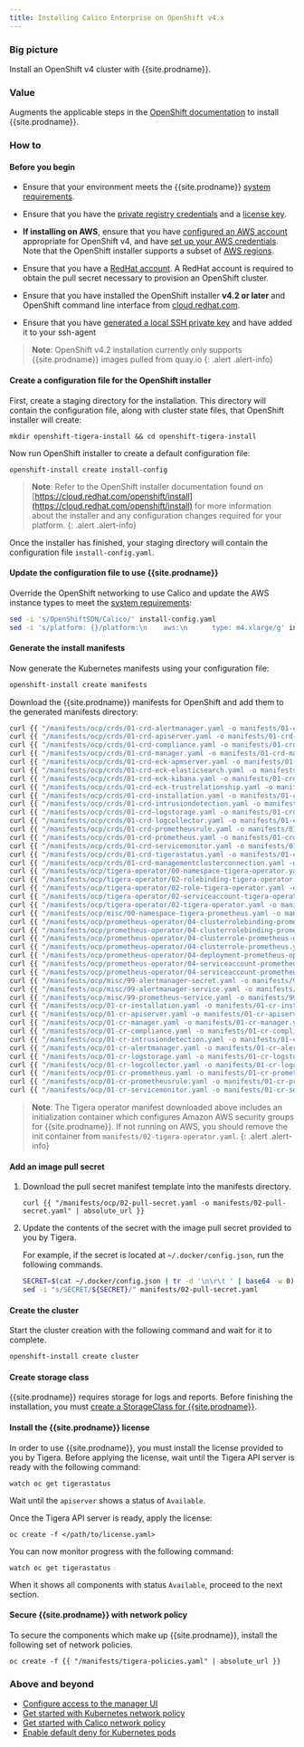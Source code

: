 ```yaml
---
title: Installing Calico Enterprise on OpenShift v4.x
---
```


### Big picture

Install an OpenShift v4 cluster with {{site.prodname}}.

### Value

Augments the applicable steps in the [OpenShift documentation](https://cloud.redhat.com/openshift/install)
to install {{site.prodname}}.

### How to

#### Before you begin

- Ensure that your environment meets the {{site.prodname}} [system requirements]({{site.baseurl}}/getting-started/openshift/requirements).

- Ensure that you have the [private registry credentials]({{site.baseurl}}/getting-started/#obtain-the-private-registry-credentials)
  and a [license key]({{site.baseurl}}/getting-started/#obtain-a-license-key).

- **If installing on AWS**, ensure that you have [configured an AWS account](https://docs.openshift.com/container-platform/4.1/installing/installing_aws/installing-aws-account.html) appropriate for OpenShift v4,
  and have [set up your AWS credentials](https://docs.aws.amazon.com/sdk-for-java/v1/developer-guide/setup-credentials.html).
  Note that the OpenShift installer supports a subset of [AWS regions](https://docs.openshift.com/container-platform/4.1/installing/installing_aws/installing-aws-account.html#installation-aws-regions_installing-aws-account).

- Ensure that you have a [RedHat account](https://cloud.redhat.com/). A RedHat account is required to obtain the pull secret necessary to provision an OpenShift cluster.

- Ensure that you have installed the OpenShift installer **v4.2 or later** and OpenShift command line interface from [cloud.redhat.com](https://cloud.redhat.com/openshift/install/aws/installer-provisioned).

- Ensure that you have [generated a local SSH private key](https://docs.openshift.com/container-platform/4.1/installing/installing_aws/installing-aws-default.html#ssh-agent-using_installing-aws-default) and have added it to your ssh-agent

> **Note**: OpenShift v4.2 installation currently only supports {{site.prodname}} images pulled from quay.io
{: .alert .alert-info}

#### Create a configuration file for the OpenShift installer

First, create a staging directory for the installation. This directory will contain the configuration file, along with cluster state files, that OpenShift installer will create:

```
mkdir openshift-tigera-install && cd openshift-tigera-install
```

Now run OpenShift installer to create a default configuration file:

```
openshift-install create install-config
```

> **Note**: Refer to the OpenShift installer documentation found on [https://cloud.redhat.com/openshift/install](https://cloud.redhat.com/openshift/install) for more information
> about the installer and any configuration changes required for your platform.
{: .alert .alert-info}

Once the installer has finished, your staging directory will contain the configuration file `install-config.yaml`.

#### Update the configuration file to use {{site.prodname}}

Override the OpenShift networking to use Calico and update the AWS instance types to meet the [system requirements]({{site.baseurl}}/getting-started/openshift/requirements):

```bash
sed -i 's/OpenShiftSDN/Calico/' install-config.yaml
sed -i 's/platform: {}/platform:\n    aws:\n      type: m4.xlarge/g' install-config.yaml
```

#### Generate the install manifests

Now generate the Kubernetes manifests using your configuration file:

```bash
openshift-install create manifests
```

Download the {{site.prodname}} manifests for OpenShift and add them to the generated manifests directory:

```bash
curl {{ "/manifests/ocp/crds/01-crd-alertmanager.yaml -o manifests/01-crd-alertmanager.yaml" | absolute_url }}
curl {{ "/manifests/ocp/crds/01-crd-apiserver.yaml -o manifests/01-crd-apiserver.yaml" | absolute_url }}
curl {{ "/manifests/ocp/crds/01-crd-compliance.yaml -o manifests/01-crd-compliance.yaml" | absolute_url }}
curl {{ "/manifests/ocp/crds/01-crd-manager.yaml -o manifests/01-crd-manager.yaml" | absolute_url }}
curl {{ "/manifests/ocp/crds/01-crd-eck-apmserver.yaml -o manifests/01-crd-eck-apmserver.yaml" | absolute_url }}
curl {{ "/manifests/ocp/crds/01-crd-eck-elasticsearch.yaml -o manifests/01-crd-eck-elasticsearch.yaml" | absolute_url }}
curl {{ "/manifests/ocp/crds/01-crd-eck-kibana.yaml -o manifests/01-crd-eck-kibana.yaml" | absolute_url }}
curl {{ "/manifests/ocp/crds/01-crd-eck-trustrelationship.yaml -o manifests/01-crd-eck-trustrelationship.yaml" | absolute_url }}
curl {{ "/manifests/ocp/crds/01-crd-installation.yaml -o manifests/01-crd-installation.yaml" | absolute_url }}
curl {{ "/manifests/ocp/crds/01-crd-intrusiondetection.yaml -o manifests/01-crd-intrusiondetection.yaml" | absolute_url }}
curl {{ "/manifests/ocp/crds/01-crd-logstorage.yaml -o manifests/01-crd-logstorage.yaml" | absolute_url }}
curl {{ "/manifests/ocp/crds/01-crd-logcollector.yaml -o manifests/01-crd-logcollector.yaml" | absolute_url }}
curl {{ "/manifests/ocp/crds/01-crd-prometheusrule.yaml -o manifests/01-crd-prometheusrule.yaml" | absolute_url }}
curl {{ "/manifests/ocp/crds/01-crd-prometheus.yaml -o manifests/01-crd-prometheus.yaml" | absolute_url }}
curl {{ "/manifests/ocp/crds/01-crd-servicemonitor.yaml -o manifests/01-crd-servicemonitor.yaml" | absolute_url }}
curl {{ "/manifests/ocp/crds/01-crd-tigerastatus.yaml -o manifests/01-crd-tigerastatus.yaml" | absolute_url }}
curl {{ "/manifests/ocp/crds/01-crd-managementclusterconnection.yaml -o manifests/01-crd-managementclusterconnection.yaml" | absolute_url }}
curl {{ "/manifests/ocp/tigera-operator/00-namespace-tigera-operator.yaml -o manifests/00-namespace-tigera-operator.yaml" | absolute_url }}
curl {{ "/manifests/ocp/tigera-operator/02-rolebinding-tigera-operator.yaml -o manifests/02-rolebinding-tigera-operator.yaml" | absolute_url }}
curl {{ "/manifests/ocp/tigera-operator/02-role-tigera-operator.yaml -o manifests/02-role-tigera-operator.yaml" | absolute_url }}
curl {{ "/manifests/ocp/tigera-operator/02-serviceaccount-tigera-operator.yaml -o manifests/02-serviceaccount-tigera-operator.yaml" | absolute_url }}
curl {{ "/manifests/ocp/tigera-operator/02-tigera-operator.yaml -o manifests/02-tigera-operator.yaml" | absolute_url }}
curl {{ "/manifests/ocp/misc/00-namespace-tigera-prometheus.yaml -o manifests/00-namespace-tigera-prometheus.yaml" | absolute_url }}
curl {{ "/manifests/ocp/prometheus-operator/04-clusterrolebinding-prometheus-operator.yaml -o manifests/04-clusterrolebinding-prometheus-operator.yaml" | absolute_url }}
curl {{ "/manifests/ocp/prometheus-operator/04-clusterrolebinding-prometheus.yaml -o manifests/04-clusterrolebinding-prometheus.yaml" | absolute_url }}
curl {{ "/manifests/ocp/prometheus-operator/04-clusterrole-prometheus-operator.yaml -o manifests/04-clusterrole-prometheus-operator.yaml" | absolute_url }}
curl {{ "/manifests/ocp/prometheus-operator/04-clusterrole-prometheus.yaml -o manifests/04-clusterrole-prometheus.yaml" | absolute_url }}
curl {{ "/manifests/ocp/prometheus-operator/04-deployment-prometheus-operator.yaml -o manifests/04-deployment-prometheus-operator.yaml" | absolute_url }}
curl {{ "/manifests/ocp/prometheus-operator/04-serviceaccount-prometheus-operator.yaml -o manifests/04-serviceaccount-prometheus-operator.yaml" | absolute_url }}
curl {{ "/manifests/ocp/prometheus-operator/04-serviceaccount-prometheus.yaml -o manifests/04-serviceaccount-prometheus.yaml" | absolute_url }}
curl {{ "/manifests/ocp/misc/99-alertmanager-secret.yaml -o manifests/99-alertmanager-secret.yaml" | absolute_url }}
curl {{ "/manifests/ocp/misc/99-alertmanager-service.yaml -o manifests/99-alertmanager-service.yaml" | absolute_url }}
curl {{ "/manifests/ocp/misc/99-prometheus-service.yaml -o manifests/99-prometheus-service.yaml" | absolute_url }}
curl {{ "/manifests/ocp/01-cr-installation.yaml -o manifests/01-cr-installation.yaml" | absolute_url }}
curl {{ "/manifests/ocp/01-cr-apiserver.yaml -o manifests/01-cr-apiserver.yaml" | absolute_url }}
curl {{ "/manifests/ocp/01-cr-manager.yaml -o manifests/01-cr-manager.yaml" | absolute_url }}
curl {{ "/manifests/ocp/01-cr-compliance.yaml -o manifests/01-cr-compliance.yaml" | absolute_url }}
curl {{ "/manifests/ocp/01-cr-intrusiondetection.yaml -o manifests/01-cr-intrusiondetection.yaml" | absolute_url }}
curl {{ "/manifests/ocp/01-cr-alertmanager.yaml -o manifests/01-cr-alertmanager.yaml" | absolute_url }}
curl {{ "/manifests/ocp/01-cr-logstorage.yaml -o manifests/01-cr-logstorage.yaml" | absolute_url }}
curl {{ "/manifests/ocp/01-cr-logcollector.yaml -o manifests/01-cr-logcollector.yaml" | absolute_url }}
curl {{ "/manifests/ocp/01-cr-prometheus.yaml -o manifests/01-cr-prometheus.yaml" | absolute_url }}
curl {{ "/manifests/ocp/01-cr-prometheusrule.yaml -o manifests/01-cr-prometheusrule.yaml" | absolute_url }}
curl {{ "/manifests/ocp/01-cr-servicemonitor.yaml -o manifests/01-cr-servicemonitor.yaml" | absolute_url }}
```

> **Note**: The Tigera operator manifest downloaded above includes an initialization container which configures Amazon AWS
> security groups for {{site.prodname}}. If not running on AWS, you should remove the init container from `manifests/02-tigera-operator.yaml`.
{: .alert .alert-info}

#### Add an image pull secret

1. Download the pull secret manifest template into the manifests directory.

   ```
   curl {{ "/manifests/ocp/02-pull-secret.yaml -o manifests/02-pull-secret.yaml" | absolute_url }}
   ```

1. Update the contents of the secret with the image pull secret provided to you by Tigera.

   For example, if the secret is located at `~/.docker/config.json`, run the following commands.

   ```bash
   SECRET=$(cat ~/.docker/config.json | tr -d '\n\r\t ' | base64 -w 0)
   sed -i "s/SECRET/${SECRET}/" manifests/02-pull-secret.yaml
   ```

#### Create the cluster

Start the cluster creation with the following command and wait for it to complete.

```bash
openshift-install create cluster
```

#### Create storage class

{{site.prodname}} requires storage for logs and reports. Before finishing the installation, you must [create a StorageClass for {{site.prodname}}]({{site.baseurl}}/getting-started/create-storage).

#### Install the {{site.prodname}} license

In order to use {{site.prodname}}, you must install the license provided to you by Tigera.
Before applying the license, wait until the Tigera API server is ready with the following command:

```
watch oc get tigerastatus
```

Wait until the `apiserver` shows a status of `Available`.

Once the Tigera API server is ready, apply the license:

```
oc create -f </path/to/license.yaml>
```

You can now monitor progress with the following command:

```
watch oc get tigerastatus
```

When it shows all components with status `Available`, proceed to the next section.

#### Secure {{site.prodname}} with network policy

To secure the components which make up {{site.prodname}}, install the following set of network policies.

```
oc create -f {{ "/manifests/tigera-policies.yaml" | absolute_url }}
```

### Above and beyond

- [Configure access to the manager UI]({{site.baseurl}}/getting-started/access-the-manager)
- [Get started with Kubernetes network policy]({{site.baseurl}}/security/kubernetes-network-policy)
- [Get started with Calico network policy]({{site.baseurl}}/security/calico-network-policy)
- [Enable default deny for Kubernetes pods]({{site.baseurl}}/security/kubernetes-default-deny)
